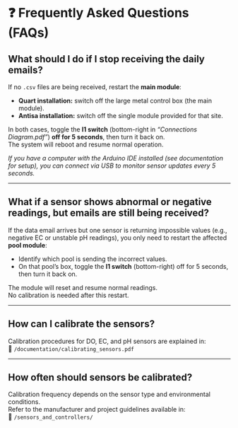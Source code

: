 # ❓ Frequently Asked Questions (FAQs)

## What should I do if I stop receiving the daily emails?

If no `.csv` files are being received, restart the **main module**:

- **Quart installation:** switch off the large metal control box (the main module).  
- **Antisa installation:** switch off the single module provided for that site.  

In both cases, toggle the **I1 switch** (bottom-right in *“Connections Diagram.pdf”*) **off for 5 seconds**, then turn it back on.  
The system will reboot and resume normal operation.  

*If you have a computer with the Arduino IDE installed (see documentation for setup), you can connect via USB to monitor sensor updates every 5 seconds.*

---

## What if a sensor shows abnormal or negative readings, but emails are still being received?

If the data email arrives but one sensor is returning impossible values (e.g., negative EC or unstable pH readings), you only need to restart the affected **pool module**:

- Identify which pool is sending the incorrect values.  
- On that pool’s box, toggle the **I1 switch** (bottom-right) off for 5 seconds, then turn it back on.  

The module will reset and resume normal readings.  
No calibration is needed after this restart.

---

## How can I calibrate the sensors?

Calibration procedures for DO, EC, and pH sensors are explained in:  
📄 `/documentation/calibrating_sensors.pdf`

---

## How often should sensors be calibrated?

Calibration frequency depends on the sensor type and environmental conditions.  
Refer to the manufacturer and project guidelines available in:  
📁 `/sensors_and_controllers/`
